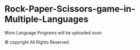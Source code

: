 # Rock-Paper-Scissors-game-in-Multiple-Languages

More Language Programs will be uploaded soon

© copyright All Rights Reserved
